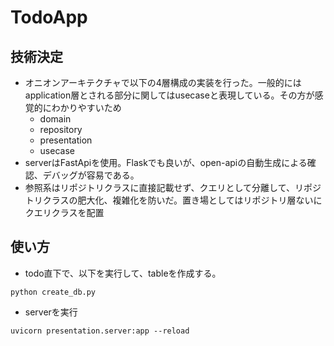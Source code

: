 # TodoApp


## 技術決定
- オニオンアーキテクチャで以下の4層構成の実装を行った。一般的にはapplication層とされる部分に関してはusecaseと表現している。その方が感覚的にわかりやすいため
    - domain
    - repository
    - presentation
    - usecase
- serverはFastApiを使用。Flaskでも良いが、open-apiの自動生成による確認、デバッグが容易である。
- 参照系はリポジトリクラスに直接記載せず、クエリとして分離して、リポジトリクラスの肥大化、複雑化を防いだ。置き場としてはリポジトリ層ないにクエリクラスを配置



## 使い方
- todo直下で、以下を実行して、tableを作成する。
```
python create_db.py
```
- serverを実行
```
uvicorn presentation.server:app --reload
```